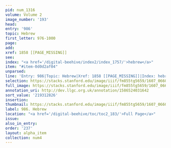 ```yaml
---
pid: num_1316
volume: Volume 2
image_number: '193'
head:
entry: '986'
topic: Hebrew
first_letter: 976-1000
page:
add:
xref: 1858 [[PAGE_MISSING]]
see:
index: "<a href='/digital-beehive/index2/index_1757/'>hebrew</a>"
item: "#item-0d0d2af04"
unparsed:
line: 'Entry: 986|Topic: Hebrew|Xref: 1858 [[PAGE_MISSING]]|Index: hebrew|#item-0d0d2af04'
selection: https://stacks.stanford.edu/image/iiif/fm855tg5659/1607_0660/358,2826,2864,864/full/0/default.jpg
full_image: https://stacks.stanford.edu/image/iiif/fm855tg5659/1607_0660/full/full/0/default.jpg
annotation_uri: http://dev.llgc.org.uk/annotation/1586524031642
sort_value: '219312826'
insertion:
thumbnail: https://stacks.stanford.edu/image/iiif/fm855tg5659/1607_0660/358,2826,600,180/250,/0/default.jpg
label: 986. Hebrew
location: "<a href='/digital-beehive/toc/toc2_183/'>Full Page</a>"
issue:
also_in_entry:
order: '237'
layout: alpha_item
collection: num4
---
```

